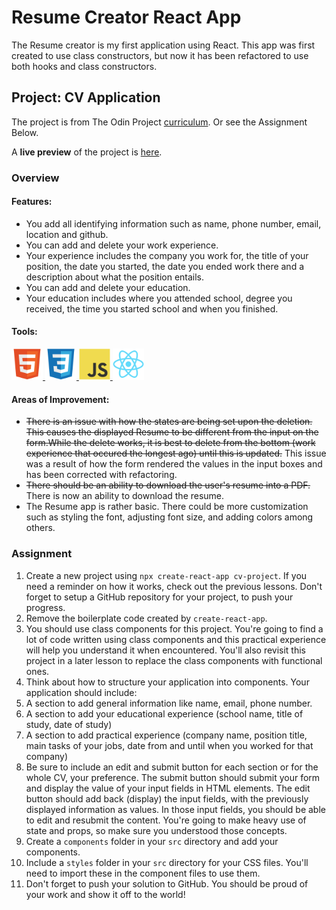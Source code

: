 # Resume Creator React App

The Resume creator is my first application using React. This app was first created to use class constructors, but now it has been refactored to use both hooks and class constructors.

## Project: CV Application

The project is from The Odin Project [curriculum](https://www.theodinproject.com/lessons/node-path-javascript-cv-application). Or see the Assignment Below.

A **live preview** of the project is [here](https://lucasstinson.github.io/resume-creator/).

### Overview

#### **Features:**

- You add all identifying information such as name, phone number, email, location and github.
- You can add and delete your work experience.
- Your experience includes the company you work for, the title of your position, the date you started, the date you ended work there and a description about what the position entails.
- You can add and delete your education.
- Your education includes where you attended school, degree you received, the time you started school and when you finished.

#### **Tools:**

<p align="left"> 
<a href="https://developer.mozilla.org/en-US/docs/Web/HTML" target="_blank"> <img src="https://raw.githubusercontent.com/devicons/devicon/master/icons/html5/html5-original.svg" alt="html5" width="50" height="50"/> </a> 
<a href="https://developer.mozilla.org/en-US/docs/Web/CSS" target="_blank"> <img src="https://raw.githubusercontent.com/devicons/devicon/master/icons/css3/css3-original.svg" alt="css3" width="50" height="50"/> </a>
<a href="https://developer.mozilla.org/en-US/docs/Web/JavaScript" target="_blank"> <img src="https://raw.githubusercontent.com/devicons/devicon/master/icons/javascript/javascript-original.svg" alt="javascript" width="50" height="50"/> </a>
<a href="https://reactjs.org/" target="_blank"> <img src="https://raw.githubusercontent.com/devicons/devicon/master/icons/react/react-original.svg" alt="react" width="50" height="50"/> </a>
</p>

#### **Areas of Improvement:**

- ~~There is an issue with how the states are being set upon the deletion. This causes the displayed Resume to be different from the input on the form.While the delete works, it is best to delete from the bottom (work experience that occured the longest ago) until this is updated.~~ This issue was a result of how the form rendered the values in the input boxes and has been corrected with refactoring.
- ~~There should be an ability to download the user's resume into a PDF.~~ There is now an ability to download the resume.
- The Resume app is rather basic. There could be more customization such as styling the font, adjusting font size, and adding colors among others.

### Assignment

<div class="lesson-content__panel" markdown="1">

1. Create a new project using `npx create-react-app cv-project`. If you need a reminder on how it works, check out the previous lessons. Don't forget to setup a GitHub repository for your project, to push your progress.
1. Remove the boilerplate code created by `create-react-app`.
1. You should use class components for this project. You're going to find a lot of code written using class components and this practical experience will help you understand it when encountered. You'll also revisit this project in a later lesson to replace the class components with functional ones.
1. Think about how to structure your application into components. Your application should include:
1. A section to add general information like name, email, phone number.
1. A section to add your educational experience (school name, title of study, date of study)
1. A section to add practical experience (company name, position title, main tasks of your jobs, date from and until when you worked for that company)
1. Be sure to include an edit and submit button for each section or for the whole CV, your preference. The submit button should submit your form and display the value of your input fields in HTML elements. The edit button should add back (display) the input fields, with the previously displayed information as values. In those input fields, you should be able to edit and resubmit the content. You're going to make heavy use of state and props, so make sure you understood those concepts.
1. Create a `components` folder in your `src` directory and add your components.
1. Include a `styles` folder in your `src` directory for your CSS files. You'll need to import these in the component files to use them.
1. Don't forget to push your solution to GitHub. You should be proud of your work and show it off to the world!

</div>
